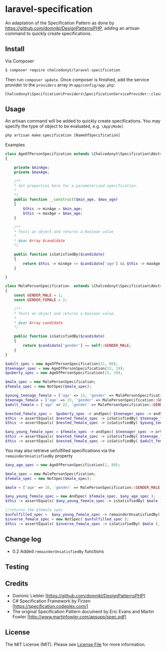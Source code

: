 # laravel-specification


An adaptation of the Specification Pattern as done by https://github.com/domnikl/DesignPatternsPHP, adding an artisan command to quickly create specifications.

## Install

Via Composer

``` bash
$ composer require chalcedonyt/laravel-specification
```
Then run `composer update`. Once composer is finished, add the service provider to the `providers` array in `app/config/app.php`:
```
Chalcedonyt\Specification\Providers\SpecificationServiceProvider::class
```

## Usage

An artisan command will be added to quickly create specifications. You may specify the type of object to be evaluated, e.g. `\App\Model`
``` php
php artisan make:specification [NameOfSpecification]
```

Examples
``` php
class AgeOfPersonSpecification extends \Chalcedonyt\Specification\AbstractSpecification
{

    private $minAge;
    private $maxAge;

    /**
    * Set properties here for a parameterized specification.
    *
    */
    public function __construct($min_age, $max_age)
    {
        $this -> minAge = $min_age;
        $this -> maxAge = $max_age;
    }

    /**
    * Tests an object and returns a boolean value
    *
    * @var Array $candidate
    */

    public function isSatisfiedBy($candidate)
    {
        return $this -> minAge <= $candidate['age'] && $this -> maxAge >= $candidate['age'];
    }

}
```

```php
class MalePersonSpecification  extends \Chalcedonyt\Specification\AbstractSpecification
{
    const GENDER_MALE = 1;
    const GENDER_FEMALE = 2;

    /**
    * Tests an object and returns a boolean value
    *
    * @var Array candidate
    */

    public function isSatisfiedBy($candidate)
    {
        return $candidate['gender'] == self::GENDER_MALE;
    }
}
```

```php
$adult_spec = new AgeOfPersonSpecification(21, 80);
$teenager_spec = new AgeOfPersonSpecification(13, 19);
$puberty_spec = new AgeOfPersonSpecification(15, 19);

$male_spec = new MalePersonSpecification;
$female_spec = new NotSpec($male_spec);

$young_teenage_female = ['age' => 13, 'gender' => MalePersonSpecification::GENDER_FEMALE ];
$teenage_female = ['age' => 15, 'gender' => MalePersonSpecification::GENDER_FEMALE ];
$adult_female = ['age' => 22, 'gender' => MalePersonSpecification::GENDER_FEMALE ];

$nested_female_spec =  $puberty_spec -> andSpec( $teenager_spec -> andSpec( $female_spec ) );
$this -> assertEquals( $nested_female_spec -> isSatisfiedBy( $teenage_female ), true );
$this -> assertEquals( $nested_female_spec -> isSatisfiedBy( $young_teenage_female ), false );

$any_young_female_spec = $female_spec -> andSpec( $teenager_spec -> orSpec( $puberty_spec ));
$this -> assertEquals( $nested_female_spec -> isSatisfiedBy( $teenage_female ), true );
$this -> assertEquals( $nested_female_spec -> isSatisfiedBy( $adult_female ), false );
```

You may also retrieve unfulfilled specifications via the `remainderUnsatisfiedBy` property

```php
$any_age_spec = new AgeOfPersonSpecification(1, 80);

$male_spec = new MalePersonSpecification;
$female_spec = new NotSpec($male_spec);

$male = ['age' => 16, 'gender' => MalePersonSpecification::GENDER_MALE ];

$any_young_female_spec = new AndSpec( $female_spec, $any_age_spec );
$this -> assertEquals( $any_young_female_spec -> isSatisfiedBy( $male ), false );

//returns the $female_spec
$unfulfilled_spec =  $any_young_female_spec -> remainderUnsatisfiedBy( $male );
$inverse_female_spec = new NotSpec( $unfulfilled_spec );
$this -> assertEquals( $inverse_female_spec -> isSatisfiedBy( $male ), true );
```
## Change log

* 0.2 Added `remainderUnsatisfiedBy` functions

## Testing

## Credits

- Dominic Liebler [https://github.com/domnikl/DesignPatternsPHP]
- C# Specification Framework by Firzen [https://specification.codeplex.com/]
- The original Specification Pattern document by Eric Evans and Martin Fowler [http://www.martinfowler.com/apsupp/spec.pdf]

## License

The MIT License (MIT). Please see [License File](LICENSE.md) for more information.
